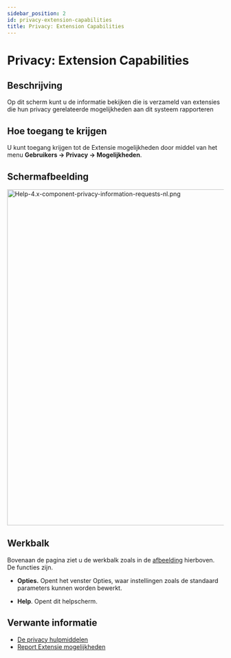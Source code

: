 ```yaml
---
sidebar_position: 2
id: privacy-extension-capabilities
title: Privacy: Extension Capabilities
---
```

# Privacy: Extension Capabilities
## Beschrijving

Op dit scherm kunt u de informatie bekijken die is verzameld van
extensies die hun privacy gerelateerde mogelijkheden aan dit systeem
rapporteren

## Hoe toegang te krijgen

U kunt toegang krijgen tot de Extensie mogelijkheden door middel van het
menu **Gebruikers **→** Privacy **→** Mogelijkheden**.

## Schermafbeelding

<img
src="https://docs.joomla.org/images/thumb/3/36/Help-4.x-component-privacy-information-requests-nl.png/800px-Help-4.x-component-privacy-information-requests-nl.png"
decoding="async"
srcset="https://docs.joomla.org/images/3/36/Help-4.x-component-privacy-information-requests-nl.png 1.5x"
data-file-width="1111" data-file-height="1086" width="800" height="782"
alt="Help-4.x-component-privacy-information-requests-nl.png" />

## Werkbalk

Bovenaan de pagina ziet u de werkbalk zoals in de
[afbeelding](#Schermafbeelding) hierboven. De functies zijn.

- **Opties.** Opent het venster Opties, waar instellingen zoals de
  standaard parameters kunnen worden bewerkt.

<!-- -->

- **Help**. Opent dit helpscherm.

## Verwante informatie

- [De privacy
  hulpmiddelen](https://docs.joomla.org/J3.x:Privacy/nl "J3.x:Privacy/nl")
- [Report Extensie
  mogelijkheden](https://docs.joomla.org/J3.x:Report_Extension_Capabilities_in_Privacy_Component/nl "J3.x:Report Extension Capabilities in Privacy Component/nl")
